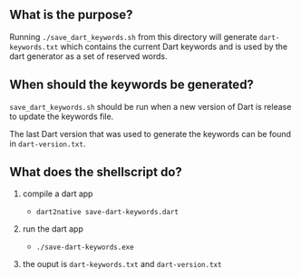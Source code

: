 
## What is the purpose? 

Running `./save_dart_keywords.sh` from this directory will generate `dart-keywords.txt` which contains the current Dart keywords and is used by the dart generator as a set of reserved words. 

## When should the keywords be generated?

`save_dart_keywords.sh` should be run when a new version of Dart is release to update the keywords file.

The last Dart version that was used to generate the keywords can be found in `dart-version.txt`.

## What does the shellscript do? 

1. compile a dart app 
    - `dart2native save-dart-keywords.dart`

1. run the dart app 
    - `./save-dart-keywords.exe`

1. the ouput is `dart-keywords.txt` and `dart-version.txt`
